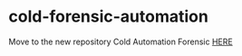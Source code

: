 # cold-forensic-automation

Move to the new repository Cold Automation Forensic [HERE](https://github.com/mrdotss/django-webadb)
